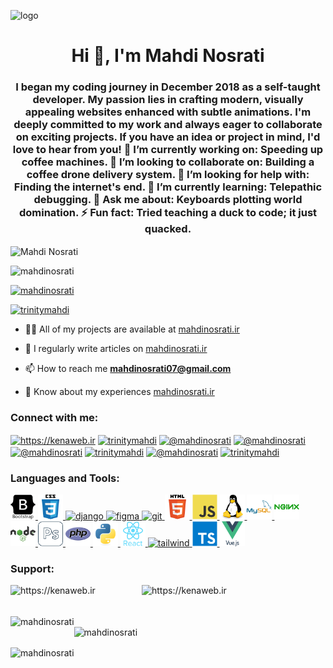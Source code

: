 ![logo]()
<h1 align="center">Hi 👋, I'm Mahdi Nosrati</h1>
<h3 align="center">I began my coding journey in December 2018 as a self-taught developer. My passion lies in crafting modern, visually appealing websites enhanced with subtle animations. I'm deeply committed to my work and always eager to collaborate on exciting projects. If you have an idea or project in mind, I'd love to hear from you! 🔭 I’m currently working on: Speeding up coffee machines. 👯 I’m looking to collaborate on: Building a coffee drone delivery system. 🤝 I’m looking for help with: Finding the internet's end. 🌱 I’m currently learning: Telepathic debugging. 💬 Ask me about: Keyboards plotting world domination. ⚡ Fun fact: Tried teaching a duck to code; it just quacked.</h3>

<img align="Center" alt="Mahdi Nosrati" src="https://present.readthedocs.io/en/latest/_images/welcome-to-coding.gif">

<p align="left"> <img src="https://komarev.com/ghpvc/?username=mahdinosrati&label=Profile%20views&color=0e75b6&style=flat" alt="mahdinosrati" /> </p>

<p align="left"> <a href="https://github.com/ryo-ma/github-profile-trophy"><img src="https://github-profile-trophy.vercel.app/?username=mahdinosrati" alt="mahdinosrati" /></a> </p>

<p align="left"> <a href="https://twitter.com/trinitymahdi" target="blank"><img src="https://img.shields.io/twitter/follow/trinitymahdi?logo=twitter&style=for-the-badge" alt="trinitymahdi" /></a> </p>

- 👨‍💻 All of my projects are available at [mahdinosrati.ir](mahdinosrati.ir)

- 📝 I regularly write articles on [mahdinosrati.ir](mahdinosrati.ir)

- 📫 How to reach me **mahdinosrati07@gmail.com**

- 📄 Know about my experiences [mahdinosrati.ir](mahdinosrati.ir)

<h3 align="left">Connect with me:</h3>
<p align="left">
<a href="https://dev.to/https://kenaweb.ir" target="blank"><img align="center" src="https://raw.githubusercontent.com/rahuldkjain/github-profile-readme-generator/master/src/images/icons/Social/devto.svg" alt="https://kenaweb.ir" height="30" width="40" /></a>
<a href="https://twitter.com/trinitymahdi" target="blank"><img align="center" src="https://raw.githubusercontent.com/rahuldkjain/github-profile-readme-generator/master/src/images/icons/Social/twitter.svg" alt="trinitymahdi" height="30" width="40" /></a>
<a href="https://linkedin.com/in/@mahdinosrati" target="blank"><img align="center" src="https://raw.githubusercontent.com/rahuldkjain/github-profile-readme-generator/master/src/images/icons/Social/linked-in-alt.svg" alt="@mahdinosrati" height="30" width="40" /></a>
<a href="https://stackoverflow.com/users/@mahdinosrati" target="blank"><img align="center" src="https://raw.githubusercontent.com/rahuldkjain/github-profile-readme-generator/master/src/images/icons/Social/stack-overflow.svg" alt="@mahdinosrati" height="30" width="40" /></a>
<a href="https://fb.com/@mahdinosrati" target="blank"><img align="center" src="https://raw.githubusercontent.com/rahuldkjain/github-profile-readme-generator/master/src/images/icons/Social/facebook.svg" alt="@mahdinosrati" height="30" width="40" /></a>
<a href="https://instagram.com/trinitymahdi" target="blank"><img align="center" src="https://raw.githubusercontent.com/rahuldkjain/github-profile-readme-generator/master/src/images/icons/Social/instagram.svg" alt="trinitymahdi" height="30" width="40" /></a>
<a href="https://www.youtube.com/c/@mahdinosrati" target="blank"><img align="center" src="https://raw.githubusercontent.com/rahuldkjain/github-profile-readme-generator/master/src/images/icons/Social/youtube.svg" alt="@mahdinosrati" height="30" width="40" /></a>
<a href="https://discord.gg/trinitymahdi" target="blank"><img align="center" src="https://raw.githubusercontent.com/rahuldkjain/github-profile-readme-generator/master/src/images/icons/Social/discord.svg" alt="trinitymahdi" height="30" width="40" /></a>
</p>

<h3 align="left">Languages and Tools:</h3>
<p align="left"> <a href="https://getbootstrap.com" target="_blank" rel="noreferrer"> <img src="https://raw.githubusercontent.com/devicons/devicon/master/icons/bootstrap/bootstrap-plain-wordmark.svg" alt="bootstrap" width="40" height="40"/> </a> <a href="https://www.w3schools.com/css/" target="_blank" rel="noreferrer"> <img src="https://raw.githubusercontent.com/devicons/devicon/master/icons/css3/css3-original-wordmark.svg" alt="css3" width="40" height="40"/> </a> <a href="https://www.djangoproject.com/" target="_blank" rel="noreferrer"> <img src="https://cdn.worldvectorlogo.com/logos/django.svg" alt="django" width="40" height="40"/> </a> <a href="https://www.figma.com/" target="_blank" rel="noreferrer"> <img src="https://www.vectorlogo.zone/logos/figma/figma-icon.svg" alt="figma" width="40" height="40"/> </a> <a href="https://git-scm.com/" target="_blank" rel="noreferrer"> <img src="https://www.vectorlogo.zone/logos/git-scm/git-scm-icon.svg" alt="git" width="40" height="40"/> </a> <a href="https://www.w3.org/html/" target="_blank" rel="noreferrer"> <img src="https://raw.githubusercontent.com/devicons/devicon/master/icons/html5/html5-original-wordmark.svg" alt="html5" width="40" height="40"/> </a> <a href="https://developer.mozilla.org/en-US/docs/Web/JavaScript" target="_blank" rel="noreferrer"> <img src="https://raw.githubusercontent.com/devicons/devicon/master/icons/javascript/javascript-original.svg" alt="javascript" width="40" height="40"/> </a> <a href="https://www.linux.org/" target="_blank" rel="noreferrer"> <img src="https://raw.githubusercontent.com/devicons/devicon/master/icons/linux/linux-original.svg" alt="linux" width="40" height="40"/> </a> <a href="https://www.mysql.com/" target="_blank" rel="noreferrer"> <img src="https://raw.githubusercontent.com/devicons/devicon/master/icons/mysql/mysql-original-wordmark.svg" alt="mysql" width="40" height="40"/> </a> <a href="https://www.nginx.com" target="_blank" rel="noreferrer"> <img src="https://raw.githubusercontent.com/devicons/devicon/master/icons/nginx/nginx-original.svg" alt="nginx" width="40" height="40"/> </a> <a href="https://nodejs.org" target="_blank" rel="noreferrer"> <img src="https://raw.githubusercontent.com/devicons/devicon/master/icons/nodejs/nodejs-original-wordmark.svg" alt="nodejs" width="40" height="40"/> </a> <a href="https://www.photoshop.com/en" target="_blank" rel="noreferrer"> <img src="https://raw.githubusercontent.com/devicons/devicon/master/icons/photoshop/photoshop-line.svg" alt="photoshop" width="40" height="40"/> </a> <a href="https://www.php.net" target="_blank" rel="noreferrer"> <img src="https://raw.githubusercontent.com/devicons/devicon/master/icons/php/php-original.svg" alt="php" width="40" height="40"/> </a> <a href="https://www.python.org" target="_blank" rel="noreferrer"> <img src="https://raw.githubusercontent.com/devicons/devicon/master/icons/python/python-original.svg" alt="python" width="40" height="40"/> </a> <a href="https://reactjs.org/" target="_blank" rel="noreferrer"> <img src="https://raw.githubusercontent.com/devicons/devicon/master/icons/react/react-original-wordmark.svg" alt="react" width="40" height="40"/> </a> <a href="https://tailwindcss.com/" target="_blank" rel="noreferrer"> <img src="https://www.vectorlogo.zone/logos/tailwindcss/tailwindcss-icon.svg" alt="tailwind" width="40" height="40"/> </a> <a href="https://www.typescriptlang.org/" target="_blank" rel="noreferrer"> <img src="https://raw.githubusercontent.com/devicons/devicon/master/icons/typescript/typescript-original.svg" alt="typescript" width="40" height="40"/> </a> <a href="https://vuejs.org/" target="_blank" rel="noreferrer"> <img src="https://raw.githubusercontent.com/devicons/devicon/master/icons/vuejs/vuejs-original-wordmark.svg" alt="vuejs" width="40" height="40"/> </a> </p>

<h3 align="left">Support:</h3>
<p><a href="https://www.buymeacoffee.com/https://kenaweb.ir"> <img align="left" src="https://cdn.buymeacoffee.com/buttons/v2/default-yellow.png" height="50" width="210" alt="https://kenaweb.ir" /></a><a href="https://ko-fi.com/https://kenaweb.ir"> <img align="left" src="https://cdn.ko-fi.com/cdn/kofi3.png?v=3" height="50" width="210" alt="https://kenaweb.ir" /></a></p><br><br>

<p><img align="left" src="https://github-readme-stats.vercel.app/api/top-langs?username=mahdinosrati&show_icons=true&locale=en&layout=compact" alt="mahdinosrati" /></p>

<p>&nbsp;<img align="center" src="https://github-readme-stats.vercel.app/api?username=mahdinosrati&show_icons=true&locale=en" alt="mahdinosrati" /></p>

<p><img align="center" src="https://github-readme-streak-stats.herokuapp.com/?user=mahdinosrati&" alt="mahdinosrati" /></p>
